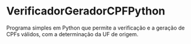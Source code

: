# VerificadorGeradorCPFPython
Programa simples em Python que permite a verificação e a geração de CPFs válidos, com a determinação da UF de origem.
